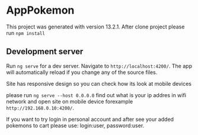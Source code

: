 # AppPokemon

This project was generated with version 13.2.1.
After clone project please run `npm install`

## Development server

Run `ng serve` for a dev server. Navigate to `http://localhost:4200/`. The app will automatically reload if you change any of the source files.

Site has responsive design so you can check how its look at mobile devices

please run `ng serve --host 0.0.0.0` find out what is your ip addres in wifi network and open site on mobile device forexample `http://192.168.0.10:4200/`.

If you want to try login in personal account and after see your added pokemons to cart please use: 
                 login:user, 
                 password:user. 